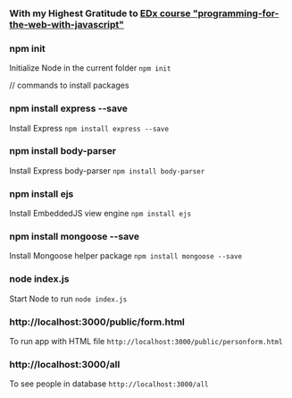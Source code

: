 
### With my Highest Gratitude to [EDx course "programming-for-the-web-with-javascript"](https://www.edx.org/course/programming-for-the-web-with-javascript)

### npm init  
Initialize Node in the current folder
``` npm init ```

// commands to install packages
### npm install express --save  
Install Express
``` npm install express --save ```
### npm install body-parser  
Install Express body-parser 
``` npm install body-parser ```
### npm install ejs  
Install EmbeddedJS view engine
``` npm install ejs ```
### npm install mongoose --save  
Install Mongoose helper package
``` npm install mongoose --save ```


### node index.js
Start Node to run
``` node index.js ```


### http://localhost:3000/public/form.html
To run app with HTML file
``` http://localhost:3000/public/personform.html ```

### http://localhost:3000/all
To see people in database
``` http://localhost:3000/all ```